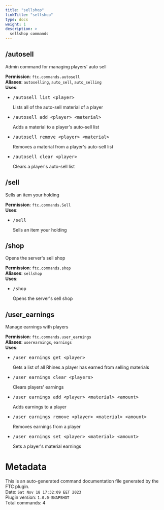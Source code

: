 ```yaml
---
title: "sellshop"
linkTitle: "sellshop"
type: docs
weight: 1
description: >
  sellshop commands
---
```



## /autosell
Admin command for managing players' auto sell  
  
**Permission**: `ftc.commands.autosell`  
**Aliases**: `autoselling`, `auto_sell`, `auto_selling`  
**Uses**:
- <pre class="command-usage-arguments">/autosell list &lt;player&gt;</pre>  
  Lists all of the auto-sell material of a player  
- <pre class="command-usage-arguments">/autosell add &lt;player&gt; &lt;material&gt;</pre>  
  Adds a material to a player's auto-sell list  
- <pre class="command-usage-arguments">/autosell remove &lt;player&gt; &lt;material&gt;</pre>  
  Removes a material from a player's auto-sell list  
- <pre class="command-usage-arguments">/autosell clear &lt;player&gt;</pre>  
  Clears a player's auto-sell list  

## /sell
Sells an item your holding  
  
**Permission**: `ftc.commands.Sell`  
**Uses**:
- <pre class="command-usage-arguments">/sell</pre>  
  Sells an item your holding  

## /shop
Opens the server's sell shop  
  
**Permission**: `ftc.commands.shop`  
**Aliases**: `sellshop`  
**Uses**:
- <pre class="command-usage-arguments">/shop</pre>  
  Opens the server's sell shop  

## /user_earnings
Manage earnings with players  
  
**Permission**: `ftc.commands.user_earnings`  
**Aliases**: `userearnings`, `earnings`  
**Uses**:
- <pre class="command-usage-arguments">/user_earnings get &lt;player&gt;</pre>  
  Gets a list of all Rhines a player has earned from selling materials  
- <pre class="command-usage-arguments">/user_earnings clear &lt;players&gt;</pre>  
  Clears players' earnings  
- <pre class="command-usage-arguments">/user_earnings add &lt;player&gt; &lt;material&gt; &lt;amount&gt;</pre>  
  Adds earnings to a player  
- <pre class="command-usage-arguments">/user_earnings remove &lt;player&gt; &lt;material&gt; &lt;amount&gt;</pre>  
  Removes earnings from a player  
- <pre class="command-usage-arguments">/user_earnings set &lt;player&gt; &lt;material&gt; &lt;amount&gt;</pre>  
  Sets a player's material earnings  

# Metadata
This is an auto-generated command documentation file generated by the FTC plugin.  
Date: `Sat Nov 18 17:32:09 EET 2023`  
Plugin version: `1.0.0-SNAPSHOT`  
Total commands: 4